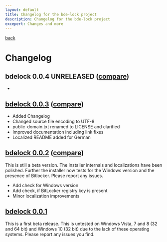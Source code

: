 ```yaml
---
layout: default
title: Changelog for the bde-lock project
description: Changelog for the bde-lock project
excepert: Changes and more
---
```


[back](./)

# Changelog

## bdelock 0.0.4 UNRELEASED ([compare](https://github.com/dleidert/bde-lock/compare/v0.0.3...master#files_bucket))

*

## [bdelock 0.0.3](https://github.com/dleidert/bde-lock/releases/tag/v0.0.3) ([compare](https://github.com/dleidert/bde-lock/compare/v0.0.2...v0.0.3))

* Added Changelog
* Changed source file encoding to UTF-8
* public-domain.txt renamed to LICENSE and clarified
* Improved documentation including link fixes
* Localized README added for German

## [bdelock 0.0.2](https://github.com/dleidert/bde-lock/releases/tag/v0.0.2) ([compare](https://github.com/dleidert/bde-lock/compare/v0.0.1...v0.0.2))

This is still a beta version. The installer internals and localizations have been polished. Further the installer now tests for the Windows version and the presence of Bitlocker. Please report any issues.

* Add check for Windows version
* Add check, if BitLocker registry key is present
* Minor localization improvements

## [bdelock 0.0.1](https://github.com/dleidert/bde-lock/releases/tag/v0.0.1)

This is a first beta release. This is untested on Windows Vista, 7 and 8 (32 and 64 bit)  and Windows 10 (32 bit) due to the lack of these operating systems. Please report any issues you find.
